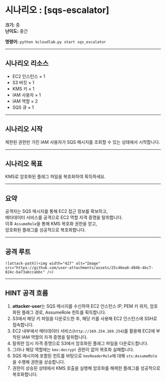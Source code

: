 # 시나리오 : [sqs-escalator]

**크기:** 중    
**난이도:** 중간

**명령어:** `python kcloudlab.py start sqs_escalator`

---

## 시나리오 리소스

- EC2 인스턴스 × 1  
- S3 버킷 × 1  
- KMS 키 × 1  
- IAM 사용자 × 1  
- IAM 역할 × 2  
- SQS 큐 × 1

---

## 시나리오 시작

제한된 권한만 가진 IAM 사용자가 SQS 메시지를 조회할 수 있는 상태에서 시작합니다.

---

## 시나리오 목표

KMS로 암호화된 플래그 파일을 복호화하여 획득하세요.

---

## 요약

공격자는 SQS 메시지를 통해 EC2 접근 정보를 확보하고,  
메타데이터 서비스를 공격으로 EC2 역할 자격 증명을 탈취합니다.  
이후 `AssumeRole`을 통해 KMS 복호화 권한을 얻고,  
암호화된 플래그를 성공적으로 복호화합니다.

---

## 공격 루트

`![attack-path](<img width="427" alt="Image" src="https://github.com/user-attachments/assets/25c46ea6-d84b-4bc7-824c-ba73abccabbc" />)`

---

## HINT 공격 흐름

1. **attacker-user**는 SQS 메시지를 수신하여 EC2 인스턴스 IP, PEM 키 위치, 암호화된 플래그 경로, AssumeRole 힌트를 획득합니다.  
2. S3에서 해당 키 파일을 다운로드한 후, 해당 키를 사용해 EC2 인스턴스에 SSH로 접속합니다.  
3. EC2 내부에서 메타데이터 서비스(`http://169.254.169.254`)를 활용해 EC2에 부착된 IAM 역할의 자격 증명을 탈취합니다.  
4. 탈취한 임시 자격 증명으로 S3에서 암호화된 플래그 파일을 다운로드합니다.  
5. 그러나 해당 역할에는 `kms:decrypt` 권한이 없어 복호화 실패합니다.  
6. SQS 메시지에 포함된 힌트를 바탕으로 `kmsReaderRole`에 대해 `sts:AssumeRole`을 수행해 권한을 상승합니다.  
7. 권한이 상승된 상태에서 KMS 호출을 실행해 암호화를 해제한 플래그를 성공적으로 복호화합니다.
